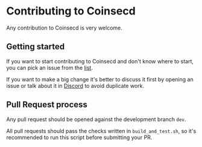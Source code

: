 # Contributing to Coinsecd

Any contribution to Coinsecd is very welcome.

## Getting started

If you want to start contributing to Coinsecd and don't know where to start, you can pick an issue from
the [list](https://github.com/wombatlabs/coinsecd/issues).

If you want to make a big change it's better to discuss it first by opening an issue or talk about it in
[Discord](https://discord.gg/DWzrk4ZwbA) to avoid duplicate work.

## Pull Request process

Any pull request should be opened against the development branch `dev`.

All pull requests should pass the checks written in `build_and_test.sh`, so it's recommended to run this script before
submitting your PR.